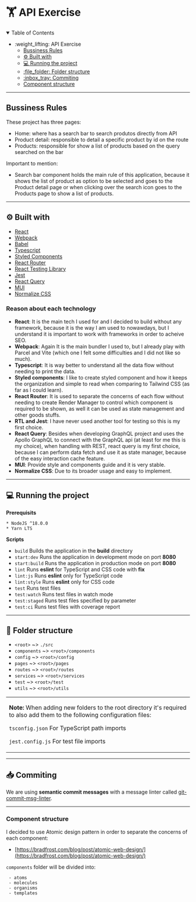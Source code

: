 # :weight_lifting: API Exercise

<details open="open">
<summary>Table of Contents</summary>

- :weight\_lifting: API Exercise
  - [Bussiness Rules](#bussiness-rules)
  - [:gear: Built with](#gear-built-with)
  - [:computer: Running the project](#computer-running-the-project)
  - [:file\_folder: Folder structure](#file_folder-folder-structure)
  - [:inbox\_tray: Commiting](#inbox_tray-commiting)
  - [Component structure](#component-structure)

</details>

---

## Bussiness Rules

These project has three pages:

  - Home: where has a search bar to search produtos directly from API
  - Product detail: responsible to detail a specific product by id on the route
  - Products: responsible for show a list of products based on the query searched on the bar

Important to mention: 

- Search bar component holds the main rule of this application, because it shows the list of product as option to be selected and goes to the Product detail page or when clicking over the search icon goes to the Products page to show a list of products.
  
---

## :gear: Built with

- [React](https://reactjs.org/docs/getting-started.html)
- [Webpack](https://webpack.js.org/concepts/)
- [Babel](https://babeljs.io/docs/en/)
- [Typescript](https://www.typescriptlang.org/docs)
- [Styled Components](https://styled-components.com/docs)
- [React Router](https://reactrouter.com/web/guides/quick-start)
- [React Testing Library](https://testing-library.com/docs/)
- [Jest](https://jestjs.io/docs/en/getting-started)
- [React Query](https://tanstack.com/query/v3/)
- [MUI](https://mui.com/)
- [Normalize CSS](https://necolas.github.io/normalize.css/)

### Reason about each technology

- **React**: It is the main tech I used for and I decided to build without any framework, because it is the way I am used to nowawdays, but I understand it is important to work with frameworks in order to acheive SEO.
- **Webpack**: Again It is the main bundler I used to, but I already play with Parcel and Vite (which one I felt some difficulties and I did not like so much).
- **Typescript**: It is way better to understand all the data flow without needing to print the data.
- **Styled components**: I like to create styled component and how it keeps the organization and simple to read when comparing to Tailwind CSS (as far as I could learn).
- **React Router**: It is used to separate the concerns of each flow without needing to create Render Manager to control which component is required to be shown, as well it can be used as state management and other goods stuffs.
- **RTL and Jest**: I have never used another tool for testing so this is my first choice.
- **React Query**: Besides when developing GraphQL project and uses the Apollo GraphQL to connect with the GraphQL api (at least for me this is my choice), when handling with REST, react query is my first choice, because I can perform data fetch and use it as state manager, because of the easy interaction cache feature.
- **MUI**: Provide style and components guide and it is very stable.
- **Normalize CSS**: Due to its broader usage and easy to implement.

---

## :computer: Running the project

**Prerequisits**

```
* NodeJS ^18.0.0
* Yarn LTS
```

**Scripts**

- `build` Builds the application in the **build** directory
- `start:dev` Runs the application in development mode on port **8080**
- `start:build` Runs the application in production mode on port **8080**
- `lint` Runs **eslint** for TypeScript and CSS code with **fix**
- `lint:js` Runs **eslint** only for TypeScript code
- `lint:style` Runs **eslint** only for CSS code
- `test` Runs test files
- `test:watch` Runs test files in watch mode
- `test:staged` Runs test files specified by parameter
- `test:ci` Runs test files with coverage report

---

## :file_folder: Folder structure

- `<root>` ~> `./src`
- `components` ~> `<root>/components`
- `config` ~> `<root>/config`
- `pages` ~> `<root>/pages`
- `routes` ~> `<root>/routes`
- `services` ~> `<root>/services`
- `test` ~> `<root>/test`
- `utils` ~> `<root>/utils`

<table>
<tr>
<td>

**Note:** When adding new folders to the root directory it's required to also add them to the following configuration files:

`tsconfig.json` For TypeScript path imports

`jest.config.js` For test file imports

</td>
</tr>
</table>

---

## :inbox_tray: Commiting

We are using **semantic commit messages** with a message linter called [git-commit-msg-linter](https://github.com/legend80s/commit-msg-linter#readme).

---

### Component structure

I decided to use Atomic design pattern in order to separate the concerns of each component:

- [https://bradfrost.com/blog/post/atomic-web-design/](https://bradfrost.com/blog/post/atomic-web-design/)

`components` folder will be divided into:

```
 - atoms
 - molecules
 - organisms
 - templates
```

